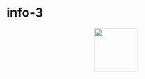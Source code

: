 # info-3
<div id="header" align="center">
  <img src="https://static.wikia.nocookie.net/ensemble-stars/images/9/98/%28Honey_Zombie%29_Hajime_Shino_Chibi.gif" width="100"/>
</div>
